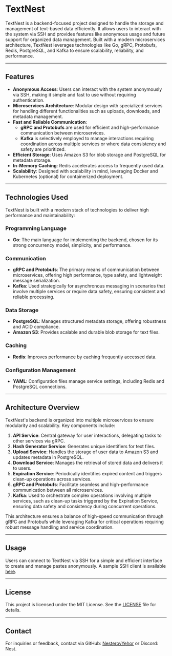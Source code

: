 # TextNest

TextNest is a backend-focused project designed to handle the storage and management of text-based data efficiently. It allows users to interact with the system via SSH and provides features like anonymous usage and future support for organized data management. Built with a modern microservices architecture, TextNest leverages technologies like Go, gRPC, Protobufs, Redis, PostgreSQL, and Kafka to ensure scalability, reliability, and performance.

---

## Features

- **Anonymous Access**: Users can interact with the system anonymously via SSH, making it simple and fast to use without requiring authentication.
- **Microservices Architecture**: Modular design with specialized services for handling different functionalities such as uploads, downloads, and metadata management.
- **Fast and Reliable Communication**: 
  - **gRPC and Protobufs** are used for efficient and high-performance communication between microservices.
  - **Kafka** is selectively employed to manage interactions requiring coordination across multiple services or where data consistency and safety are prioritized.
- **Efficient Storage**: Uses Amazon S3 for blob storage and PostgreSQL for metadata storage.
- **In-Memory Caching**: Redis accelerates access to frequently used data.
- **Scalability**: Designed with scalability in mind, leveraging Docker and Kubernetes (optional) for containerized deployment.

---

## Technologies Used

TextNest is built with a modern stack of technologies to deliver high performance and maintainability:

### Programming Language
- **Go**: The main language for implementing the backend, chosen for its strong concurrency model, simplicity, and performance.

### Communication
- **gRPC and Protobufs**: The primary means of communication between microservices, offering high performance, type safety, and lightweight message serialization.
- **Kafka**: Used strategically for asynchronous messaging in scenarios that involve multiple services or require data safety, ensuring consistent and reliable processing.

### Data Storage
- **PostgreSQL**: Manages structured metadata storage, offering robustness and ACID compliance.
- **Amazon S3**: Provides scalable and durable blob storage for text files.

### Caching
- **Redis**: Improves performance by caching frequently accessed data.

### Configuration Management
- **YAML**: Configuration files manage service settings, including Redis and PostgreSQL connections.

---

## Architecture Overview

TextNest's backend is organized into multiple microservices to ensure modularity and scalability. Key components include:

1. **API Service**: Central gateway for user interactions, delegating tasks to other services via gRPC.
2. **Hash Generator Service**: Generates unique identifiers for text files.
3. **Upload Service**: Handles the storage of user data to Amazon S3 and updates metadata in PostgreSQL.
4. **Download Service**: Manages the retrieval of stored data and delivers it to users.
5. **Expiration Service**: Periodically identifies expired content and triggers clean-up operations across services.
6. **gRPC and Protobufs**: Facilitate seamless and high-performance communication between all microservices.
7. **Kafka**: Used to orchestrate complex operations involving multiple services, such as clean-up tasks triggered by the Expiration Service, ensuring data safety and consistency during concurrent operations.

This architecture ensures a balance of high-speed communication through gRPC and Protobufs while leveraging Kafka for critical operations requiring robust message handling and service coordination.

---

## Usage

Users can connect to TextNest via SSH for a simple and efficient interface to create and manage pastes anonymously. A sample SSH client is available [here](https://github.com/NesterovYehor/txtnest-cli).

---

## License

This project is licensed under the MIT License. See the [LICENSE](LICENSE) file for details.

---

## Contact

For inquiries or feedback, contact via GitHub: [NesterovYehor](https://github.com/NesterovYehor) or Discord: Nest.
